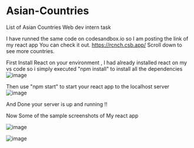 # Asian-Countries
List of Asian Countries 
Web dev intern task

I have runned the same code on codesandbox.io so I am posting the link of my react app You can check it out.
https://rcnch.csb.app/
Scroll down to see more countries.
 
 
First Install React on your environment , I had already installed react on my vs code so i simply executed "npm install" to install all the dependencies
![image](https://user-images.githubusercontent.com/68774082/128550456-8e1754c6-5ecd-4885-aa65-3d138d168dea.png)



Then use "npm start" to start your react app to the localhost server
![image](https://user-images.githubusercontent.com/68774082/128550581-f0fe8fda-4365-4b64-a68b-4249cb91a19f.png)



And Done your server is up and running !!



Now Some of the sample screenshots of My react app


![image](https://user-images.githubusercontent.com/68774082/128551034-760da488-8830-427a-a088-dfe3892abd50.png)


![image](https://user-images.githubusercontent.com/68774082/128551058-ce6833f9-50c9-4c9f-8469-bd3c46c1f890.png)
